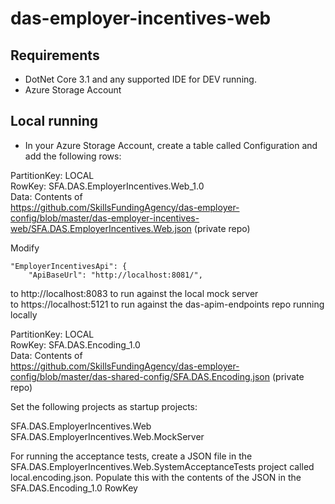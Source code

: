 # das-employer-incentives-web

## Requirements

* DotNet Core 3.1 and any supported IDE for DEV running.
* Azure Storage Account

## Local running

* In your Azure Storage Account, create a table called Configuration and add the following rows:

PartitionKey: LOCAL  
RowKey: SFA.DAS.EmployerIncentives.Web_1.0  
Data: Contents of   
https://github.com/SkillsFundingAgency/das-employer-config/blob/master/das-employer-incentives-web/SFA.DAS.EmployerIncentives.Web.json (private repo)  

Modify 

    "EmployerIncentivesApi": {
        "ApiBaseUrl": "http://localhost:8081/",

to http://localhost:8083 to run against the local mock server  
to https://localhost:5121 to run against the das-apim-endpoints repo running locally  

PartitionKey: LOCAL  
RowKey: SFA.DAS.Encoding_1.0  
Data: Contents of  
https://github.com/SkillsFundingAgency/das-employer-config/blob/master/das-shared-config/SFA.DAS.Encoding.json (private repo)  

Set the following projects as startup projects:

SFA.DAS.EmployerIncentives.Web  
SFA.DAS.EmployerIncentives.Web.MockServer  

For running the acceptance tests, create a JSON file in the SFA.DAS.EmployerIncentives.Web.SystemAcceptanceTests project called local.encoding.json.
Populate this with the contents of the JSON in the SFA.DAS.Encoding_1.0 RowKey

